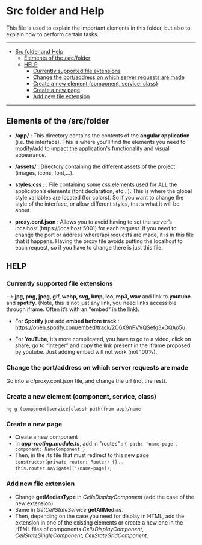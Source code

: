 # Src folder and Help

This file is used to explain the important elements in this folder, but also to explain how to perform certain tasks.

_______

- [Src folder and Help](#src-folder-and-help)
  - [Elements of the /src/folder](#elements-of-the-srcfolder)
  - [HELP](#help)
    - [Currently supported file extensions](#currently-supported-file-extensions)
    - [Change the port/address on which server requests are made](#change-the-portaddress-on-which-server-requests-are-made)
    - [Create a new element (component, service, class)](#create-a-new-element-component-service-class)
    - [Create a new page](#create-a-new-page)
    - [Add new file extension](#add-new-file-extension)

_______

## Elements of the /src/folder

- **/app/**  :  This directory contains the contents of the **angular application** (i.e. the interface). This is where you'll find the elements you need to modify/add to impact the application's functionality and visual appearance.

- **/assets/** : Directory containing the different assets of the project (images, icons, font,...).

- **styles.css :** : File containing some css elements used for ALL the application’s elements (font declaration, etc...). This is where the global style variables are located (for colors). So if you want to change the style of the interface, or allow different styles, that’s what it will be about.

- **proxy.conf.json** : Allows you to avoid having to set the server’s localhost (https://localhost:5001) for each request. If you need to change the port or address where/api requests are made, it is in this file that it happens. Having the proxy file avoids putting the localhost to each request, so if you have to change there is just this file.



## HELP
### Currently supported file extensions
--> **jpg, png, jpeg, gif, webp, svg, bmp, ico, mp3, wav** and link to **youtube** and **spotify**. (Note, this is not just any link, you need links accessible through iframe. Often it’s with an "embed" in the link).

- For **Spotify**  just add **embed before track** : https://open.spotify.com/embed/track/2O6X9nPVVQSefg3xOQAo5u.

- For **YouTube**, it’s more complicated, you have to go to a video, click on share, go to “integer” and copy the link present in the iframe proposed by youtube. Just adding embed will not work (not 100%).

### Change the port/address on which server requests are made
Go into  src/proxy.conf.json file, and change the url (not the rest). 

### Create a new element (component, service, class)

    ng g (component|service|class) path(from app)/name

### Create a new page
- Create a new component  
- In ***app-rooting.module.ts***, add in "routes" : 
`{ path: 'name-page', component: NameComponent }`  
- Then, in the .ts file that must redirect to this new page
`constructor(private router: Router) {}`
…  
`this.router.navigate(['/name-page]);`

### Add new file extension 
- Change **getMediasType** in *CellsDisplayComponent* (add the case of the new extension).
- Same in *GetCellStateService* **getAllMedias**.
- Then, depending on the case you need for display in HTML, add the extension in one of the existing elements or create a new one in the HTML files of components *CellsDisplayComponent*, *CellStateSingleComponent*, *CellStateGridComponent*.
	

